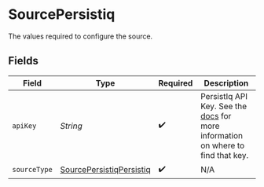 # SourcePersistiq

The values required to configure the source.


## Fields

| Field                                                                                                                                       | Type                                                                                                                                        | Required                                                                                                                                    | Description                                                                                                                                 |
| ------------------------------------------------------------------------------------------------------------------------------------------- | ------------------------------------------------------------------------------------------------------------------------------------------- | ------------------------------------------------------------------------------------------------------------------------------------------- | ------------------------------------------------------------------------------------------------------------------------------------------- |
| `apiKey`                                                                                                                                    | *String*                                                                                                                                    | :heavy_check_mark:                                                                                                                          | PersistIq API Key. See the <a href="https://apidocs.persistiq.com/#authentication">docs</a> for more information on where to find that key. |
| `sourceType`                                                                                                                                | [SourcePersistiqPersistiq](../../models/shared/SourcePersistiqPersistiq.md)                                                                 | :heavy_check_mark:                                                                                                                          | N/A                                                                                                                                         |